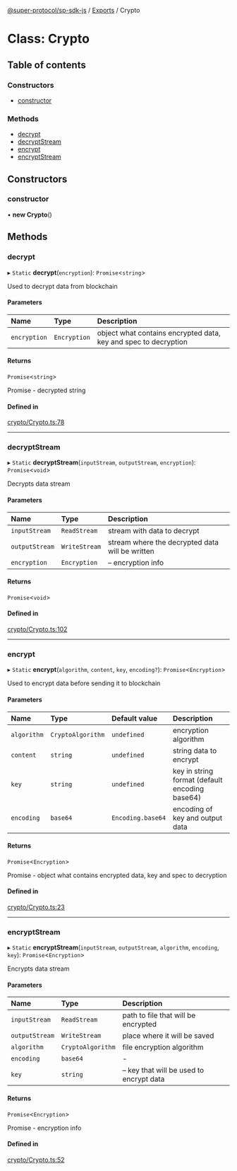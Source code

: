 [@super-protocol/sp-sdk-js](../README.md) / [Exports](../modules.md) / Crypto

# Class: Crypto

## Table of contents

### Constructors

- [constructor](Crypto.md#constructor)

### Methods

- [decrypt](Crypto.md#decrypt)
- [decryptStream](Crypto.md#decryptstream)
- [encrypt](Crypto.md#encrypt)
- [encryptStream](Crypto.md#encryptstream)

## Constructors

### constructor

• **new Crypto**()

## Methods

### decrypt

▸ `Static` **decrypt**(`encryption`): `Promise`<`string`\>

Used to decrypt data from blockchain

#### Parameters

| Name | Type | Description |
| :------ | :------ | :------ |
| `encryption` | `Encryption` | object what contains encrypted data, key and spec to decryption |

#### Returns

`Promise`<`string`\>

Promise<string> - decrypted string

#### Defined in

[crypto/Crypto.ts:78](https://github.com/Super-Protocol/sp-sdk-js/blob/bf0e5d1/src/crypto/Crypto.ts#L78)

___

### decryptStream

▸ `Static` **decryptStream**(`inputStream`, `outputStream`, `encryption`): `Promise`<`void`\>

Decrypts data stream

#### Parameters

| Name | Type | Description |
| :------ | :------ | :------ |
| `inputStream` | `ReadStream` | stream with data to decrypt |
| `outputStream` | `WriteStream` | stream where the decrypted data will be written |
| `encryption` | `Encryption` | – encryption info |

#### Returns

`Promise`<`void`\>

#### Defined in

[crypto/Crypto.ts:102](https://github.com/Super-Protocol/sp-sdk-js/blob/bf0e5d1/src/crypto/Crypto.ts#L102)

___

### encrypt

▸ `Static` **encrypt**(`algorithm`, `content`, `key`, `encoding?`): `Promise`<`Encryption`\>

Used to encrypt data before sending it to blockchain

#### Parameters

| Name | Type | Default value | Description |
| :------ | :------ | :------ | :------ |
| `algorithm` | `CryptoAlgorithm` | `undefined` | encryption algorithm |
| `content` | `string` | `undefined` | string data to encrypt |
| `key` | `string` | `undefined` | key in string format (default encoding base64) |
| `encoding` | `base64` | `Encoding.base64` | encoding of key and output data |

#### Returns

`Promise`<`Encryption`\>

Promise<Encryption> - object what contains encrypted data, key and spec to decryption

#### Defined in

[crypto/Crypto.ts:23](https://github.com/Super-Protocol/sp-sdk-js/blob/bf0e5d1/src/crypto/Crypto.ts#L23)

___

### encryptStream

▸ `Static` **encryptStream**(`inputStream`, `outputStream`, `algorithm`, `encoding`, `key`): `Promise`<`Encryption`\>

Encrypts data stream

#### Parameters

| Name | Type | Description |
| :------ | :------ | :------ |
| `inputStream` | `ReadStream` | path to file that will be encrypted |
| `outputStream` | `WriteStream` | place where it will be saved |
| `algorithm` | `CryptoAlgorithm` | file encryption algorithm |
| `encoding` | `base64` | - |
| `key` | `string` | – key that will be used to encrypt data |

#### Returns

`Promise`<`Encryption`\>

Promise<Encryption> - encryption info

#### Defined in

[crypto/Crypto.ts:52](https://github.com/Super-Protocol/sp-sdk-js/blob/bf0e5d1/src/crypto/Crypto.ts#L52)
